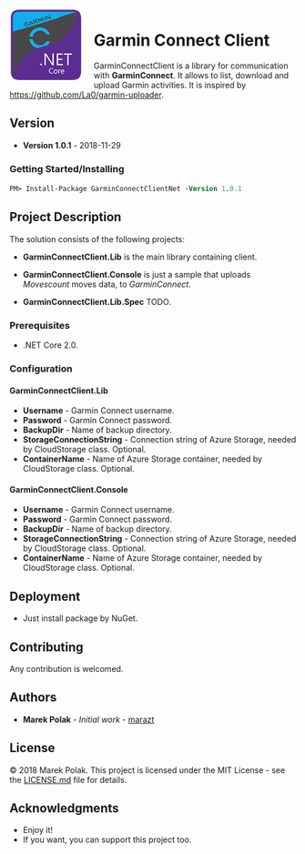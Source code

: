 <img src="logo-128.png" align="left" style="width:128px; margin-right: 20px;" />

# Garmin Connect Client

GarminConnectClient is a library for communication with **GarminConnect**. It allows to list, download and upload Garmin activities. 
It is inspired by https://github.com/La0/garmin-uploader.
 
## Version

- **Version 1.0.1** - 2018-11-29

### Getting Started/Installing

```ps
PM> Install-Package GarminConnectClientNet -Version 1.0.1
```

## Project Description

The solution consists of the following projects:

- **GarminConnectClient.Lib** is the main library containing client.

- **GarminConnectClient.Console** is just a sample that uploads *Movescount* moves data, to *GarminConnect*.

- **GarminConnectClient.Lib.Spec** TODO.


### Prerequisites

- .NET Core 2.0.


### Configuration

#### GarminConnectClient.Lib

- **Username** - Garmin Connect username.
- **Password** - Garmin Connect password.
- **BackupDir** - Name of backup directory.
- **StorageConnectionString** - Connection string of Azure Storage, needed by CloudStorage class. Optional.
- **ContainerName** - Name of Azure Storage container, needed by CloudStorage class. Optional.

#### GarminConnectClient.Console

- **Username** - Garmin Connect username.
- **Password** - Garmin Connect password.
- **BackupDir** - Name of backup directory.
- **StorageConnectionString** - Connection string of Azure Storage, needed by CloudStorage class. Optional.
- **ContainerName** - Name of Azure Storage container, needed by CloudStorage class. Optional.


## Deployment

- Just install package by NuGet.


## Contributing

Any contribution is welcomed.

## Authors

- **Marek Polak** - *Initial work* - [marazt](https://github.com/marazt)

## License

© 2018 Marek Polak. This project is licensed under the MIT License - see the [LICENSE.md](LICENSE.md) file for details.

## Acknowledgments

- Enjoy it!
- If you want, you can support this project too.